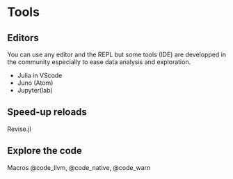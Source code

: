 # Tools

## Editors

You can use any editor and the REPL but some tools (IDE) are developped in the community especially to ease data analysis and exploration.

- Julia in VScode
- Juno (Atom)
- Jupyter(lab)

## Speed-up reloads

Revise.jl

## Explore the code

Macros @code_llvm, @code_native, @code_warn
